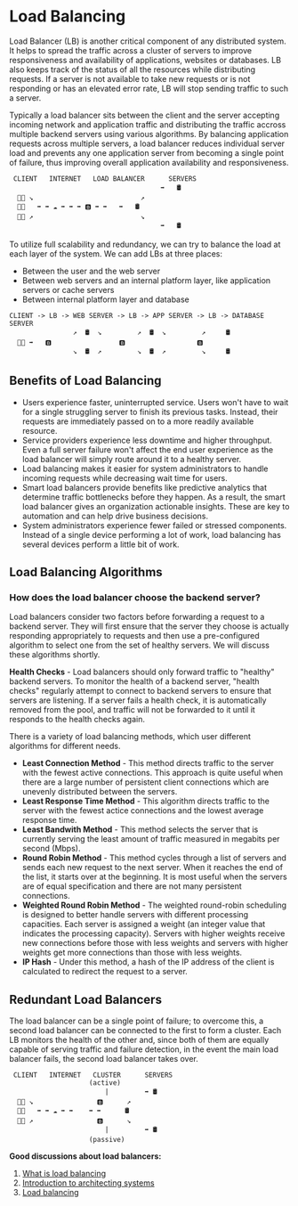 # Load Balancing

Load Balancer (LB) is another critical component of any distributed system. It helps to spread the traffic across a cluster of servers to improve responsiveness and availability of applications, websites or databases. LB also keeps track of the status of all the resources while distributing requests. If a server is not available to take new requests or is not responding or has an elevated error rate, LB will stop sending traffic to such a server.

Typically a load balancer sits between the client and the server accepting incoming network and application traffic and distributing the traffic accross multiple backend servers using various algorithms. By balancing application requests across multiple servers, a load balancer reduces individual server load and prevents any one application server from becoming a single point of failure, thus improving overall application availability and responsiveness.

```
 CLIENT   INTERNET   LOAD BALANCER      SERVERS
                                      ➡️   🛢
  👨‍💻 ↘️                           ↗️
  👩‍💻   ➡️ ➡️ ☁️ ➡️ ➡️ ➡️ 🅱️ ➡️ ➡️   ➡️   🛢
  👨‍💻 ↗️                           ↘️
                                      ➡️   🛢
```

To utilize full scalability and redundancy, we can try to balance the load at each layer of the system. We can add LBs at three places:
  * Between the user and the web server
  * Between web servers and an internal platform layer, like application servers or cache servers
  * Between internal platform layer and database

```
CLIENT -> LB -> WEB SERVER -> LB -> APP SERVER -> LB -> DATABASE SERVER
                ↗️  🛢  ↘️         ↗️  🛢  ↘️         ↗️     🛢
  👨‍💻 ➡️   🅱️                 🅱️                  🅱️
                ↘️  🛢  ↗️         ↘️  🛢  ↗️         ↘️     🛢
```

## Benefits of Load Balancing
* Users experience faster, uninterrupted service. Users won't have to wait for a single struggling server to finish its previous tasks. Instead, their requests are immediately passed on to a more readily available resource.
* Service providers experience less downtime and higher throughput. Even a full server failure won't affect the end user experience as the load balancer will simply route around it to a healthy server.
* Load balancing makes it easier for system administrators to handle incoming requests while decreasing wait time for users.
* Smart load balancers provide benefits like predictive analytics that determine traffic bottlenecks before they happen. As a result, the smart load balancer gives an organization actionable insights. These are key to automation and can help drive business decisions.
* System administrators experience fewer failed or stressed components. Instead of a single device performing a lot of work, load balancing has several devices perform a little bit of work.

## Load Balancing Algorithms

### How does the load balancer choose the backend server?
Load balancers consider two factors before forwarding a request to a backend server. They will first ensure that the server they choose is actually responding appropriately to requests and then use a pre-configured algorithm to select one from the set of healthy servers. We will discuss these algorithms shortly.

**Health Checks** - Load balancers should only forward traffic to "healthy" backend servers. To monitor the health of a backend server, "health checks" regularly attempt to connect to backend servers to ensure that servers are listening. If a server fails a health check, it is automatically removed from the pool, and traffic will not be forwarded to it until it responds to the health checks again.

There is a variety of load balancing methods, which user different algorithms for different needs.
  * **Least Connection Method** - This method directs traffic to the server with the fewest active connections. This approach is quite useful when there are a large number of persistent client connections which are unevenly distributed between the servers.
  * **Least Response Time Method** - This algorithm directs traffic to the server with the fewest actice connections and the lowest average response time.
  * **Least Bandwith Method** - This method selects the server that is currently serving the least amount of traffic measured in megabits per second (Mbps).
  * **Round Robin Method** - This method cycles through a list of servers and sends each new request to the next server. When it reaches the end of the list, it starts over at the beginning. It is most useful when the servers are of equal specification and there are not many persistent connections.
  * **Weighted Round Robin Method** - The weighted round-robin scheduling is designed to better handle servers with different processing capacities. Each server is assigned a weight (an integer value that indicates the processing capacity). Servers with higher weights receive new connections before those with less weights and servers with higher weights get more connections than those with less weights.
  * **IP Hash** - Under this method, a hash of the IP address of the client is calculated to redirect the request to a server.

## Redundant Load Balancers
The load balancer can be a single point of failure; to overcome this, a second load balancer can be connected to the first to form a cluster. Each LB monitors the health of the other and, since both of them are equally capable of serving traffic and failure detection, in the event the main load balancer fails, the second load balancer takes over.

```
 CLIENT   INTERNET   CLUSTER      SERVERS
                    (active)
                        |         ➡️ 🛢
  👨‍💻 ↘️                🅱️      ↗️
  👩‍💻   ➡️ ➡️ ☁️ ➡️ ➡️    ➡️ ➡️      🛢
  👨‍💻 ↗️                🅱️      ↘️
                        |         ➡️ 🛢
                    (passive)
```

**Good discussions about load balancers:**
1. [What is load balancing](https://avinetworks.com/what-is-load-balancing/)
2. [Introduction to architecting systems](https://lethain.com/introduction-to-architecting-systems-for-scale/)
3. [Load balancing](https://en.wikipedia.org/wiki/Load_balancing_(computing))
